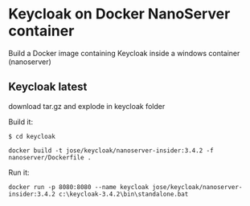 # Keycloak on Docker NanoServer container

Build a Docker image containing Keycloak inside a windows container (nanoserver)


## Keycloak latest
download tar.gz and explode in keycloak folder


Build it:

```
$ cd keycloak

docker build -t jose/keycloak/nanoserver-insider:3.4.2 -f nanoserver/Dockerfile .
```


Run it: 

```
docker run -p 8080:8080 --name keycloak jose/keycloak/nanoserver-insider:3.4.2 c:\keycloak-3.4.2\bin\standalone.bat
```